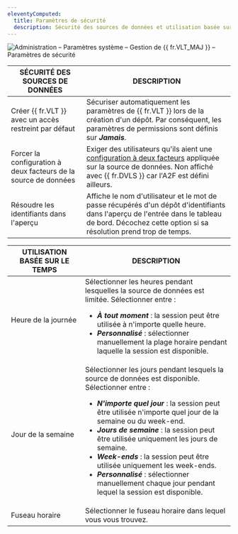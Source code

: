 ```yaml
---
eleventyComputed:
  title: Paramètres de sécurité
  description: Sécurité des sources de données et utilisation basée sur le temps dans {{ fr.RDM }}.
---
```

![Administration – Paramètres système – Gestion de {{ fr.VLT_MAJ }} – Paramètres de sécurité](https://cdnweb.devolutions.net/docs/RDMW2045_2024_1.png)

| SÉCURITÉ DES SOURCES DE DONNÉES                      | DESCRIPTION                                              |
|-------------------------------------------|----------------------------------------------------------|
| Créer {{ fr.VLT }} avec un accès restreint par défaut | Sécuriser automatiquement les paramètres de {{ fr.VLT }} lors de la création d'un dépôt. Par conséquent, les paramètres de permissions sont définis sur ***Jamais***.                             |
| Forcer la configuration à deux facteurs de la source de données  | Exiger des utilisateurs qu'ils aient une [configuration à deux facteurs](/rdm/windows/data-sources/multi-factor-authentication/) appliquée sur la source de données. Non affiché avec {{ fr.DVLS }} car l'A2F est défini ailleurs.                                             |
| Résoudre les identifiants dans l'aperçu           | Affiche le nom d'utilisateur et le mot de passe récupérés d'un dépôt d'identifiants dans l'aperçu de l'entrée dans le tableau de bord. Décochez cette option si sa résolution prend trop de temps.               |

| UTILISATION BASÉE SUR LE TEMPS                          | DESCRIPTION                                               |
|------------------|-----------------------------------------------------------------------             |
| Heure de la journée      | Sélectionner les heures pendant lesquelles la source de données est limitée. Sélectionner entre : <ul><li>***À tout moment*** : la session peut être utilisée à n'importe quelle heure.</li> <li> ***Personnalisé*** : sélectionner manuellement la plage horaire pendant laquelle la session est disponible.</li></ul> |
| Jour de la semaine     | Sélectionner les jours pendant lesquels la source de données est disponible. Sélectionner entre : <ul><li>***N'importe quel jour*** : la session peut être utilisée n'importe quel jour de la semaine ou du week-end. </li><li>***Jours de semaine*** : la session peut être utilisée uniquement les jours de semaine.</li> <li>***Week-ends*** : la session peut être utilisée uniquement les week-ends.</li> <li>***Personnalisé*** : sélectionner manuellement chaque jour pendant lequel la session est disponible.</li></ul> |
| Fuseau horaire        | Sélectionner le fuseau horaire dans lequel vous vous trouvez. |
